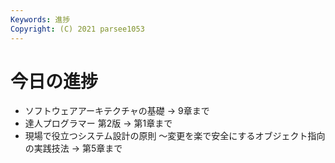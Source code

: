 ```yaml
---
Keywords: 進捗
Copyright: (C) 2021 parsee1053
---
```


# 今日の進捗
* ソフトウェアアーキテクチャの基礎 → 9章まで
* 達人プログラマー 第2版 → 第1章まで
* 現場で役立つシステム設計の原則 〜変更を楽で安全にするオブジェクト指向の実践技法 → 第5章まで
